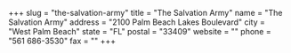 +++
slug = "the-salvation-army"
title = "The Salvation Army"
name = "The Salvation Army"
address = "2100 Palm Beach Lakes Boulevard"
city = "West Palm Beach"
state = "FL"
postal = "33409"
website = ""
phone = "561 686-3530"
fax = ""
+++
